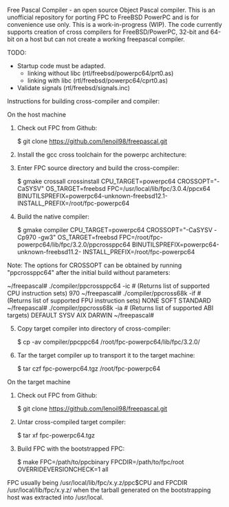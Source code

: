 Free Pascal Compiler - an open source Object Pascal compiler. This is an unofficial repository for porting FPC to FreeBSD PowerPC and is for convenience use only.
This is a work-in-progress (WIP).  The code currently supports creation of cross compilers for FreeBSD/PowerPC, 32-bit and 64-bit on a host but can not create a working freepascal compiler. 

TODO:

  - Startup code must be adapted. 
    - linking without libc (rtl/freebsd/powerpc64/prt0.as)
    - linking with libc (rtl/freebsd/powerpc64/cprt0.as)
  - Validate signals (rtl/freebsd/signals.inc)
  
Instructions for building cross-compiler and compiler:

On the host machine

1. Check out FPC from Github:

   $ git clone https://github.com/lenoil98/freepascal.git

2. Install the gcc cross toolchain for the powerpc architecture:

3. Enter FPC source directory and build the cross-compiler:

   $ gmake crossall crossinstall CPU_TARGET=powerpc64 CROSSOPT="-CaSYSV" OS_TARGET=freebsd FPC=/usr/local/lib/fpc/3.0.4/ppcx64 BINUTILSPREFIX=powerpc64-unknown-freebsd12.1- INSTALL_PREFIX=/root/fpc-powerpc64

4. Build the native compiler:

   $ gmake compiler CPU_TARGET=powerpc64 CROSSOPT="-CaSYSV -Cp970 -gw3" OS_TARGET=freebsd FPC=/root/fpc-powerpc64/lib/fpc/3.2.0/ppcrossppc64 BINUTILSPREFIX=powerpc64-unknown-freebsd11.2- INSTALL_PREFIX=/root/fpc-powerpc64

Note: The options for CROSSOPT can be obtained by running "ppcrossppc64" after the initial build without parameters:

   ~/freepascal# ./compiler/ppcrossppc64 -ic # (Returns list of supported CPU instruction sets)
	970
   ~/freepascal# ./compiler/ppcross68k -if # (Returns list of supported FPU instruction sets)
	NONE
	SOFT
	STANDARD
   ~/freepascal# ./compiler/ppcross68k -ia # (Returns list of supported ABI targets)
	DEFAULT
	SYSV
	AIX
	DARWIN
   ~/freepascal#

5. Copy target compiler into directory of cross-compiler:

   $ cp -av compiler/ppcppc64 /root/fpc-powerpc64/lib/fpc/3.2.0/

7. Tar the target compiler up to transport it to the target machine:

   $ tar czf fpc-powerpc64.tgz /root/fpc-powerpc64

On the target machine

1. Check out FPC from Github:

   $ git clone https://github.com/lenoil98/freepascal.git

2. Untar cross-compiled target compiler:

   $ tar xf fpc-powerpc64.tgz

3. Build FPC with the bootstrapped FPC:

   $ make FPC=/path/to/ppcbinary FPCDIR=/path/to/fpc/root OVERRIDEVERSIONCHECK=1 all

FPC usually being /usr/local/lib/fpc/x.y.z/ppc$CPU and FPCDIR /usr/local/lib/fpc/x.y.z/ when the tarball generated on the bootstrapping host was extracted into /usr/local.


